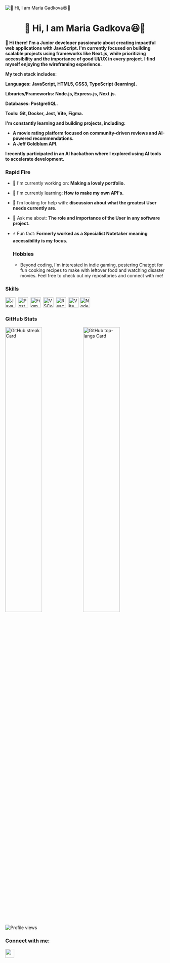 

<!--
**MariSayo/MariSayo** is a ✨ _special_ ✨ repository because its `README.md` (this file) appears on your GitHub profile.

Here are some ideas to get you started:

-->
![👋 Hi, I am Maria Gadkova😆🥳](https://github.com/user-attachments/assets/8807b7b2-99f8-4aa2-ad38-fa2174e5ab44)

<div id="toc">
  <ul align="center" style="list-style: none">
    <summary>
      <h1>
        👋 Hi, I am Maria Gadkova😆🥳
      </h1>
    </summary>
  </ul>
</div>


 <h4 align="left">👋 Hi there! I'm a Junior developer passionate about creating impactful web applications with JavaScript. I'm currently focused on building scalable projects using frameworks like Next.js, while prioritizing accessibility and the importance of good UI/UX in every project. I find myself enjoying the wireframing experience.

My tech stack includes:

Languages: JavaScript, HTML5, CSS3, TypeScript (learning).

Libraries/Frameworks: Node.js, Express.js, Next.js.

Databases: PostgreSQL.

Tools: Git, Docker, Jest, Vite, Figma.

I'm constantly learning and building projects, including:

- A movie rating platform focused on community-driven reviews and AI-powered recommendations.
- A Jeff Goldblum API.

I recently participated in an AI hackathon where I explored using AI tools to accelerate development.


**<h3 align="left">Rapid Fire</h3>**

- 💼 I'm currently working on: **Making a lovely portfolio.**
- 🌱 I'm currently learning: **How to make my own API's.**
- 🤔 I’m looking for help with: **discussion about what the greatest User needs currently are.**
- 💬 Ask me about: **The role and importance of the User in any software project.**
- ⚡ Fun fact: **Formerly worked as a Specialist Notetaker meaning accessibility is my focus.**

  **<h3 align="left">Hobbies</h3>**
  
  - Beyond coding, I'm interested in indie gaming, pestering Chatgpt for fun cooking recipes to make with leftover food and watching disaster movies. Feel  free to check out my repositories and connect with me!</h3>

 **<h3 align="left">Skills</h3>**

<img src="https://skillicons.dev/icons?i=javascript" height="32" alt="JavaScript" style="margin-right: 4px"> <img src="https://skillicons.dev/icons?i=postman" height="32" alt="Postman" style="margin-right: 4px"> <img src="https://skillicons.dev/icons?i=figma" height="32" alt="Figma" style="margin-right: 4px"> <img src="https://skillicons.dev/icons?i=vscode" height="32" alt="VSCode" style="margin-right: 4px"> <img src="https://skillicons.dev/icons?i=react" height="32" alt="React" style="margin-right: 4px"> <img src="https://skillicons.dev/icons?i=vite" height="32" alt="Vite" style="margin-right: 4px"><img src="https://skillicons.dev/icons?i=nodejs" height="32" alt="Node.js" style="margin-right: 4px"></div>

 **<h3 align="left">GitHub Stats</h3>**

<p align="left">
  <img width="48%" src="https://streak-stats.demolab.com/?user=MariSayo&theme=react&hide_border=false&date_format=M+j%5B%2C+Y%5D&mode=daily&hide_total_contributions=false&hide_current_streak=false&hide_longest_streak=false&card_height=200" alt="GitHub streak Card" />
  <img width="48%" src="https://github-readme-stats.vercel.app/api/top-langs?username=MariSayo&theme=react&hide_title=false&layout=compact&langs_count=6&hide_progress=false&card_width=400" alt="GitHub top-langs Card" />
</p>

![Profile views](https://komarev.com/ghpvc/?username=MariSayo&label=Profile%20views&color=0e75b6&style=flat)


**<h3 align="left">Connect with me:</h3>** 
<p align="left"><a href="https://www.linkedin.com/in/www.linkedin.com/in/maria-gadkova-a23643300" target="_blank"><img src="https://img.shields.io/badge/LinkedIn-0077B5?style=for-the-badge&logo=linkedin&logoColor=white" height="28" style="margin-right: 4px"></a></p>
